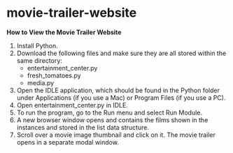 # movie-trailer-website

**How to View the Movie Trailer Website**

1. Install Python.
2. Download the following files and make sure they are all stored within the same directory:
    - entertainment_center.py
    - fresh_tomatoes.py
    - media.py 
3. Open the IDLE application, which should be found in the Python folder under Applications (if you use a Mac) or Program Files (if you use a PC).
4. Open entertainment_center.py in IDLE.
5. To run the program, go to the Run menu and select Run Module.
6. A new browser window opens and contains the films shown in the instances and stored in the list data structure.
7. Scroll over a movie image thumbnail and click on it. The movie trailer opens in a separate modal window.
